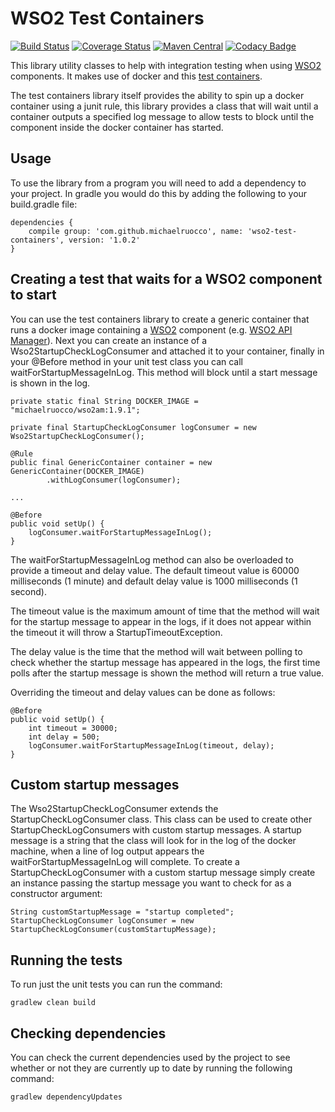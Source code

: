 # WSO2 Test Containers

[![Build Status](https://travis-ci.org/michaelruocco/wso2-test-containers.svg?branch=master)](https://travis-ci.org/michaelruocco/wso2-test-containers)
[![Coverage Status](https://coveralls.io/repos/github/michaelruocco/wso2-test-containers/badge.svg?branch=master)](https://coveralls.io/github/michaelruocco/wso2-test-containers?branch=master)
[![Maven Central](https://img.shields.io/maven-metadata/v/http/central.maven.org/maven2/com/github/michaelruocco/wso2-test-containers/maven-metadata.xml.svg)](http://repo1.maven.org/maven2/com/github/michaelruocco/wso2-test-containers)
[![Codacy Badge](https://api.codacy.com/project/badge/Grade/ecd24e8d99a44f98915b769114e025aa)](https://www.codacy.com/app/michaelruocco/wso2-test-containers?utm_source=github.com&amp;utm_medium=referral&amp;utm_content=michaelruocco/wso2-test-containers&amp;utm_campaign=Badge_Grade)

This library utility classes to help with integration testing when using [WSO2](https://wso2.com/) components. It makes
use of docker and this [test containers](https://github.com/testcontainers/testcontainers-java).

The test containers library itself provides the ability to spin up a docker container using a junit rule, this
library provides a class that will wait until a container outputs a specified log message to allow tests to block
until the component inside the docker container has started.

## Usage

To use the library from a program you will need to add a dependency to your project. In
gradle you would do this by adding the following to your build.gradle file:

```
dependencies {
    compile group: 'com.github.michaelruocco', name: 'wso2-test-containers', version: '1.0.2'
}
```

## Creating a test that waits for a WSO2 component to start

You can use the test containers library to create a generic container that runs a docker image
containing a [WSO2](https://wso2.com/) component (e.g. [WSO2 API Manager](http://wso2.com/api-management/)).
Next you can create an instance of a Wso2StartupCheckLogConsumer and attached it to your container, finally
in your @Before method in your unit test class you can call waitForStartupMessageInLog. This method
will block until a start message is shown in the log.

```
private static final String DOCKER_IMAGE = "michaelruocco/wso2am:1.9.1";

private final StartupCheckLogConsumer logConsumer = new Wso2StartupCheckLogConsumer();

@Rule
public final GenericContainer container = new GenericContainer(DOCKER_IMAGE)
        .withLogConsumer(logConsumer);

...

@Before
public void setUp() {
    logConsumer.waitForStartupMessageInLog();
}
```

The waitForStartupMessageInLog method can also be overloaded to provide a timeout
and delay value. The default timeout value is 60000 milliseconds (1 minute) and 
default delay value is 1000 milliseconds (1 second).

The timeout value is the maximum amount of time that the method will wait for
the startup message to appear in the logs, if it does not appear within the
timeout it will throw a StartupTimeoutException.

The delay value is the time that the method will wait between polling to check
whether the startup message has appeared in the logs, the first time polls after
the startup message is shown the method will return a true value.

Overriding the timeout and delay values can be done as follows:

```
@Before
public void setUp() {
    int timeout = 30000;
    int delay = 500;
    logConsumer.waitForStartupMessageInLog(timeout, delay);
}
```

## Custom startup messages

The Wso2StartupCheckLogConsumer extends the StartupCheckLogConsumer class. This
class can be used to create other StartupCheckLogConsumers with custom startup
messages. A startup message is a string that the class will look for in the log
of the docker machine, when a line of log output appears the waitForStartupMessageInLog
will complete. To create a StartupCheckLogConsumer with a custom startup message
simply create an instance passing the startup message you want to check for as a
constructor argument:

```
String customStartupMessage = "startup completed";
StartupCheckLogConsumer logConsumer = new StartupCheckLogConsumer(customStartupMessage);
```

## Running the tests

To run just the unit tests you can run the command:

```
gradlew clean build
```

## Checking dependencies

You can check the current dependencies used by the project to see whether
or not they are currently up to date by running the following command:

```
gradlew dependencyUpdates
```